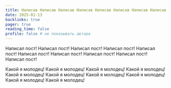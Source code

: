 ```yaml
---
title: Написав Написав Написав Написав Написав Написав Написав Написав Написав Написав Написав
date: 2025-01-13
backlinks: true
pager: true
reading_time: false
profile: false # не показывать автора
---
```


Написал пост! Написал пост! Написал пост! Написал пост! Написал пост! Написал пост! Написал пост! Написал пост! Написал пост! Написал пост! 

<!--more-->

Какой я молодец! Какой я молодец! Какой я молодец! Какой я молодец! Какой я молодец! Какой я молодец! Какой я молодец! Какой я молодец! Какой я молодец! Какой я молодец! 
